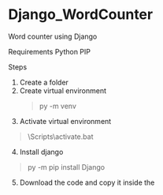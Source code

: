 # Django_WordCounter

Word counter using Django

Requirements
Python
PIP

Steps 
1. Create a folder <folder> 
2. Create virtual environment
   > py -m venv <venv-name>
3. Activate virtual environment
  > <venv-name>\Scripts\activate.bat
4. Install django
  > py -m pip install Django
5. Download the code and copy it inside the <folder>
